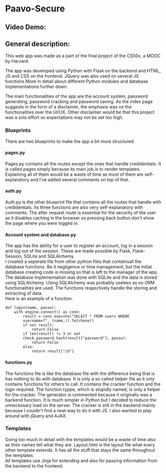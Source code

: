 # **Paavo-Secure**

## **Video Demo:** <URL HERE>

## **General description:**

This web app was made as a part of the final project of the CS50x,
a MOOC by Harvard.

The app was developed using Python with Flask on the backend and HTML, JS and CSS on
the frontend. JQuery was also used on several JS functions.More in detail about 
different Python modules and database implementations further down.

The main functionalities of the app are the account system, password generating,
password cracking and password saving. As the index page suggests in the form of a 
disclaimer, the emphasis was on the functionalities over the UI/UX. Other disclaimer 
would be that this project was a solo effort so expectations may not be set too high.

### **Blueprints**

There are two blueprints to make the app a bit more structured.

#### **pages.py**

Pages.py contains all the routes except the ones that handle credidentials. It is called 
pages simply because its main job is to render templates. Explaining all of them would 
be a waste of time as most of them are self-explanatory and I've added several comments 
on top of that. 

#### **auth.py**

Auth.py is the other blueprint file that contains all the routes that handle with 
credidentials. Its three functions are also very self-explanatory with comments. The 
after request route is essential for the security of the user as it disables caching in 
the browser so pressing back button don't show the page where you were logged in.

#### **Account system and database.py**

The app has the ability for a user to register an account, log in a session and log 
out of the session. These are made possible by Flask, Flask-Session, SQLite and 
SQLAlchemy.  
I created a seperate file from other python files that containsall the database functions.
Be it negligence or time management, but the initial database creating code is
missing so that is left to the manager of the app. The database implementation was 
done with SQLite and the data is stored using SQLAlchemy. Using SQLAlchemy was 
probably useless as no ORM functionalities are used. The functions respectively handle 
the storing and extracting of data.  
Here is an example of a function:
```
def login(name, passw):
    with engine.connect() as conn:
        result = conn.execute("SELECT * FROM users WHERE
        username=?", (name,)).fetchone()
        if not result:
            return False
        if len(result) != 3 or not
        check_password_hash(result["password"], passw):
            return False
        else:
            return result["id"]
```

#### **functions.py**

The functions file is like the database file with the difference being that is has 
nothing to do with database. It is only a so called helper file as it only contains 
functions for others to call. It contains the cracker function and the login required.
The function typpe, which is stupidly named, is only a helper for the cracker. 
The generator is commented because it originally was a backend function. It is much 
simpler in Python but I decided to reduce the unnecessary load on the server.
The cracker is still in the backend mainly because I couldn't find a neat way to do
it with JS. I also wanted to play around with jQuery and AJAX.

### **Templates**

Going too much in detail with the templates would be a waste of time also as their names 
tell what they are. Layout.html is the layout file what every other template extends. It 
has all the stuff that stays the same throughout the templates.  
All templates use Jinja for extending and also for passing information from the backend to
the frontend. 